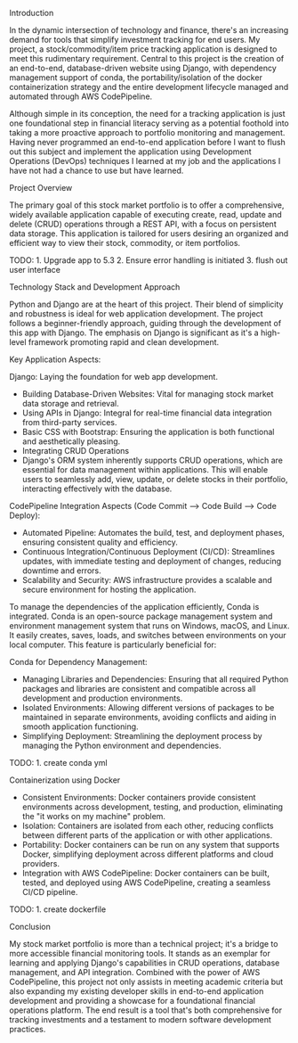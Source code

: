 Introduction

In the dynamic intersection of technology and finance, there's an increasing demand for tools that simplify investment tracking for end users. My project, a stock/commodity/item price tracking application is designed to meet this rudimentary requirement. Central to this project is the creation of an end-to-end, database-driven website using Django, with dependency management support of conda, the portability/isolation of the docker containerization strategy and the entire development lifecycle managed and automated through AWS CodePipeline.

Although simple in its conception, the need for a tracking application is just one foundational step in financial literacy serving as a potential foothold into taking a more proactive approach to portfolio monitoring and management. Having never programmed an end-to-end application before I want to flush out this subject and implement the application using Development Operations (DevOps) techniques I learned at my job and the applications I have not had a chance to use but have learned.

Project Overview

The primary goal of this stock market portfolio is to offer a comprehensive, widely available application capable of executing create, read, update and delete (CRUD) operations through a REST API, with a focus on persistent data storage. This application is tailored for users desiring an organized and efficient way to view their stock, commodity, or item portfolios.

TODO: 
	1. Upgrade app to 5.3
	2. Ensure error handling is initiated
	3. flush out user interface

Technology Stack and Development Approach

Python and Django are at the heart of this project. Their blend of simplicity and robustness is ideal for web application development. The project follows a beginner-friendly approach, guiding through the development of this app with Django. The emphasis on Django is significant as it's a high-level framework promoting rapid and clean development.

Key Application Aspects:

Django: Laying the foundation for web app development.

  * Building Database-Driven Websites: Vital for managing stock market data storage and retrieval.
  * Using APIs in Django: Integral for real-time financial data integration from third-party services.
  * Basic CSS with Bootstrap: Ensuring the application is both functional and aesthetically pleasing.
  * Integrating CRUD Operations
  * Django's ORM system inherently supports CRUD operations, which are essential for data management within applications. This will enable users to seamlessly add, view, update, or delete stocks in their portfolio, interacting effectively with the database.

CodePipeline Integration Aspects (Code Commit --> Code Build --> Code Deploy):

  * Automated Pipeline: Automates the build, test, and deployment phases, ensuring consistent quality and efficiency.
  * Continuous Integration/Continuous Deployment (CI/CD): Streamlines updates, with immediate testing and deployment of changes, reducing downtime and errors.
  * Scalability and Security: AWS infrastructure provides a scalable and secure environment for hosting the application.

To manage the dependencies of the application efficiently, Conda is integrated. Conda is an open-source package management system and environment management system that runs on Windows, macOS, and Linux. It easily creates, saves, loads, and switches between environments on your local computer. This feature is particularly beneficial for:

Conda for Dependency Management:

  * Managing Libraries and Dependencies: Ensuring that all required Python packages and libraries are consistent and compatible across all development and production environments.
  * Isolated Environments: Allowing different versions of packages to be maintained in separate environments, avoiding conflicts and aiding in smooth application functioning.
  * Simplifying Deployment: Streamlining the deployment process by managing the Python environment and dependencies.

TODO:
	1. create conda yml

Containerization using Docker

  * Consistent Environments: Docker containers provide consistent environments across development, testing, and production, eliminating the "it works on my machine" problem.
  * Isolation: Containers are isolated from each other, reducing conflicts between different parts of the application or with other applications.
  * Portability: Docker containers can be run on any system that supports Docker, simplifying deployment across different platforms and cloud providers.
  * Integration with AWS CodePipeline: Docker containers can be built, tested, and deployed using AWS CodePipeline, creating a seamless CI/CD pipeline.

TODO:
	1. create dockerfile

Conclusion

My stock market portfolio is more than a technical project; it's a bridge to more accessible financial monitoring tools. It stands as an exemplar for learning and applying Django's capabilities in CRUD operations, database management, and API integration. Combined with the power of AWS CodePipeline, this project not only assists in meeting academic criteria but also expanding my existing developer skills in end-to-end application development and providing a showcase for a foundational financial operations platform. The end result is a tool that's both comprehensive for tracking investments and a testament to modern software development practices.
